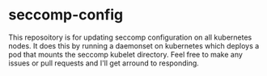# seccomp-config

This reposoitory is for updating seccomp configuration on all kubernetes nodes. It does this by running a daemonset on kubernetes which deploys a pod that mounts the seccomp kubelet directory. Feel free to make any issues or pull requests and I'll get arround to responding.


